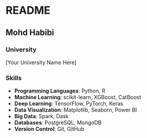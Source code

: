 # README

## Mohd Habibi

### University
[Your University Name Here]

### Skills
- **Programming Languages**: Python, R
- **Machine Learning**: scikit-learn, XGBoost, CatBoost
- **Deep Learning**: TensorFlow, PyTorch, Keras
- **Data Visualization**: Matplotlib, Seaborn, Power BI
- **Big Data**: Spark, Dask
- **Databases**: PostgreSQL, MongoDB
- **Version Control**: Git, GitHub
